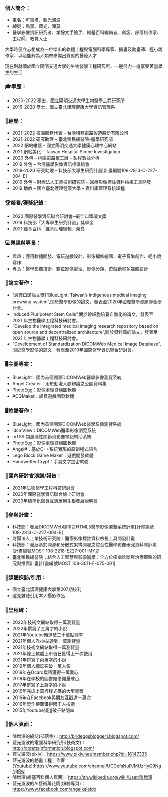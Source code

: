 ### 個人簡介：
* 筆名：可雷塔、藍光濾波
* 綽號：鳥蛋、藍光、嗶莫
* 醫學影像資訊研究者、業餘文手繪手、維基百科編輯者、創客、部落格作家、工程師、教育人士

大學時便立志想成為一位傑出的軟體工程與電腦科學專家、插畫及動畫師、輕小說作家、以及能夠為人類帶來傑出貢獻的醫療人才

現在則就讀於國立陽明交通大學的生物醫學工程研究所，一邊努力一邊享受著當學生的生活

### 🎓學歷：
* 2020-2022 碩士，國立陽明交通大學生物醫學工程研究所
* 2016-2020 學士，國立臺北護理健康大學資訊管理系

### 📖經歷：
* 2021-2022 校園服務代表 – 台灣積體電路製造股份有限公司
* 2021-2022 研究助理 – 臺北榮民總醫院-醫學研究部
* 2022 網站維護 – 國立陽明交通大學健康心理中心網站
* 2021 網站美化 – Taiwan Hospital Scene Investigation
* 2020 外包 – 桃園電路板工廠 – 製程數據分析
* 2019 外包 – 台灣醫學影像資訊標準協會
* 2019-2020 研究助理 – 科技部大專生研究計畫[計畫編號108-2813-C-227-004-E]
* 2019 外包 – 財團法人工業技術研究院 – 醫療影像標註資料檢視工具開發
* 2019 助教 – 國立臺北護理健康大學 – 資料庫管理系統課程

### 🏆榮譽/獲獎紀錄：
* 2020 國際醫學資訊聯合研討會─最佳口頭論文獎
* 2019 科技部「大專學生研究計畫」獎學金
* 2021 維基百科「維基助理編輯」榮譽

### 💻興趣與專長：
* 興趣：應用軟體開發、電玩遊戲設計、影像編修繪圖、電子音樂創作、輕小說寫作
* 專長：醫學影像技術、數位影像處理、影像分類、遊戲動畫多媒體設計

### 📔論文著作：
* [最佳口頭論文獎]”BlueLight: Taiwan’s indigenous medical imaging browsing system”,關於醫學影像的論文，發表至2020年國際醫學資訊聯合研討會。
* Induced Pluripotent Stem Cells”,關於幹細胞培養自動化的論文，發表至2021 年生物醫學工程科技研討會。
* “Develop the integrated medical imaging research repository based on open source and decentralized architecture”,關於資料庫的論文，發表至2021 年生物醫學工程科技研討會。
* “Development of Standardization DICOMWeb Medical Image Database”, 關於醫學影像的論文，發表至2019年國際醫學資訊聯合研討會。

### 🖥主要專案：
* BlueLight：國內首個開源DICOMWeb醫學影像瀏覽系統
* Angel Creater：用於動漫人臉辨識之公開資料集
* PhotoEgg：影像處理暨繪圖軟體
* ACGMaker：網頁遊戲開發軟體

### 🖥軟體著作：
* BlueLight：國內首個開源DICOMWeb醫學影像瀏覽系統
* ldcmView：DICOMWeb醫學影像瀏覽系統
* mTSS:類風溼性關節炎影像標記輔助系統
* PhotoEgg：影像處理暨繪圖軟體
* Angel#：基於C++系統實現的原創程式語言
* Lego Block Game Maker：遊戲開發軟體
* HandwrittenCrypt：手寫文字加密軟體

### 🎤國內研討會演講/報告：
* 2021年生物醫學工程科技研討會
* 2020年國際醫學資訊聯合線上研討會
* 2020年標準化醫資互通應用扎根發展說明會

### 🔬參與計畫：
* 科技部：發展DICOMWeb標準之HTML5醫學影像瀏覽系統計畫[計畫編號108-2813-C-227-004-E]
* 財團法人工業技術研究院：醫療影像標註資料檢視工具開發計畫
* 科技部：發展基於開源和分散式架構開發之綜合性醫學影像研究資料庫計畫[計畫編號MOST 108-2218-E227-001-MY2]
* 臺北榮民總醫院：結合人工智慧與影像醫學：全方位疾病診斷與治療策略的研究與推廣計畫[計畫編號MOST 108-3011-F-075-001]

### 🎥媒體採訪/引用：
* 國立臺北護理健康大學第207期校刊
* 遠見雜誌引用本人攝影作品

### 🎉里程碑：
* 2022年技術文網站取得三萬瀏覽量
* 2022年撰寫了三萬字的小說
* 2021年Youtube頻道破二十萬點閱率
* 2021年個人Pixiv站達到一萬瀏覽量
* 2021年技術文網站取得一萬瀏覽量
* 2021年線上軟體上市首日獲得上千次使用
* 2021年撰寫了兩萬字的小說
* 2019年個人網誌突破一萬人氣
* 2019年在Dcard累積獲得一萬愛心
* 2018年在學校的圖書館借閱量破百
* 2017年撰寫了上萬字的小說
* 2016年完成上萬行程式碼的大型專案
* 2016年在Facebook與朋友互戳達一萬次
* 2016年製作梗圖獲得兩千人按讚
* 2015年Youtube頻道破千點閱率

### 📑個人頁面：
* 陳增澤的網誌(部落格)：http://birdeggsblogger1.blogspot.com/
* 藍光濾波的電腦科學研究所(技術文)：http://corettainformation.blogspot.com/
* 藍光濾波(pixiv)：https://www.pixiv.net/member.php?id=16147335
* 藍光濾波的動畫工程工作室(Youtube):https://www.youtube.com/channel/UCCefsNuPJMUzHyG9NgNjtRw
* 陳增澤(維基百科個人頁面)：https://zh.wikipedia.org/wiki/User:陳增澤
* 藍光濾波的Ai藝術萬花筒(粉絲專頁)：https://www.facebook.com/angelkaleido
